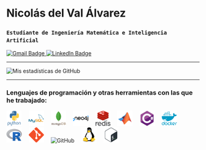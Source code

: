 # Nicolás del Val Álvarez

### **`Estudiante de Ingeniería Matemática e Inteligencia Artificial`**

<div id="badges" align="left">
    <a href="mailto:ndelvalalvarez@gmail.com">
        <img src="https://img.shields.io/badge/Gmail-D14836?style=for-the-badge&logo=gmail&logoColor=white" alt="Gmail Badge"/>
    </a>
    <a href="https://www.linkedin.com/in/nicolas-del-val-alvarez">
        <img src="https://img.shields.io/badge/LinkedIn-blue?style=for-the-badge&logo=linkedin&logoColor=white" alt="LinkedIn Badge"/>
    </a>
</div>


---

![Mis estadísticas de GitHub](https://github-readme-stats.vercel.app/api?username=ndelval&count_private=true&show_icons=true&theme=cobalt)

---

### Lenguajes de programación y otras herramientas con las que he trabajado:
<div>
  <img src="https://github.com/devicons/devicon/blob/master/icons/python/python-original-wordmark.svg" width="40" height="40" title="Python" alt="Python" style="padding-right:10px;"/>&nbsp;
  <img src="https://github.com/devicons/devicon/blob/master/icons/mysql/mysql-original-wordmark.svg" width="40" height="40" title="MySQL" alt="MySQL" style="padding-right:10px;"/>&nbsp;
  <img src="https://github.com/devicons/devicon/blob/master/icons/mongodb/mongodb-original-wordmark.svg" width="40" height="40" title="MongoDB" alt="MongoDB" style="padding-right:10px;"/>&nbsp;
  <img src="https://github.com/devicons/devicon/blob/master/icons/neo4j/neo4j-original-wordmark.svg" width="40" height="40" title="Neo4j" alt="Neo4j" style="padding-right:10px;"/>&nbsp;
  <img src="https://github.com/devicons/devicon/blob/master/icons/redis/redis-original-wordmark.svg" width="40" height="40" title="Redis" alt="Redis" style="padding-right:10px;"/>&nbsp;
  <img src="https://github.com/devicons/devicon/blob/master/icons/matlab/matlab-original.svg" width="40" height="40" title="Matlab" alt="Matlab" style="padding-right:10px;"/>&nbsp;
  <img src="https://github.com/devicons/devicon/blob/master/icons/csharp/csharp-original.svg" width="40" height="40" title="C#" alt="C#" style="padding-right:10px;"/>&nbsp;
  <img src="https://github.com/devicons/devicon/blob/master/icons/docker/docker-plain-wordmark.svg" width="40" height="40" title="Docker" alt="Docker" style="padding-right:10px;"/>&nbsp;
  <img src="https://github.com/devicons/devicon/blob/master/icons/r/r-original.svg" width="40" height="40" title="R" alt="R" style="padding-right:10px;"/>&nbsp;
  <img src="https://github.com/devicons/devicon/blob/master/icons/git/git-original.svg" width="40" height="40" title="Git" alt="Git" style="padding-right:10px;"/>&nbsp;
  <img src="https://cdn.jsdelivr.net/gh/devicons/devicon/icons/github/github-original.svg" width="40" height="40" title="GitHub" alt="GitHub" style="padding-right:10px;"/>&nbsp;
  <img src="https://github.com/devicons/devicon/blob/master/icons/linux/linux-original.svg" width="40" height="40" title="Linux" alt="Linux" style="padding-right:10px;"/>&nbsp;
  <img src="https://github.com/devicons/devicon/blob/master/icons/bash/bash-original.svg" width="40" height="40" title="Bash" alt="Bash" style="padding-right:10px;"/>&nbsp;
</div>

